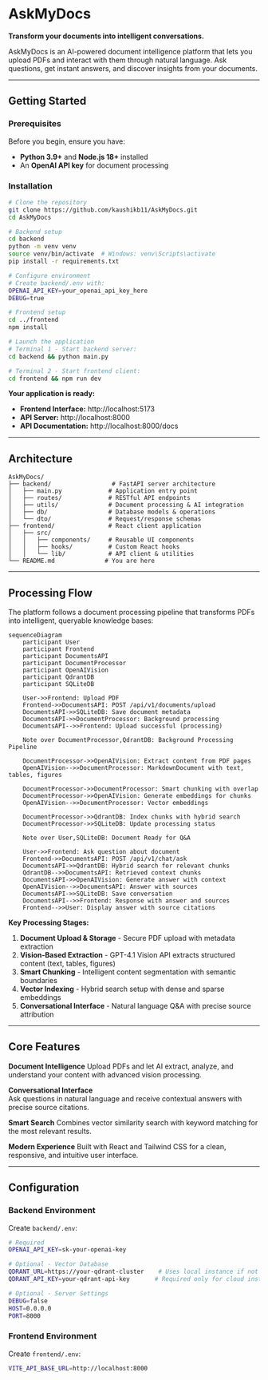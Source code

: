 # AskMyDocs

**Transform your documents into intelligent conversations.**

AskMyDocs is an AI-powered document intelligence platform that lets you upload PDFs and interact with them through natural language. Ask questions, get instant answers, and discover insights from your documents.

---

## Getting Started

### Prerequisites

Before you begin, ensure you have:
- **Python 3.9+** and **Node.js 18+** installed
- An **OpenAI API key** for document processing

### Installation

```bash
# Clone the repository
git clone https://github.com/kaushikb11/AskMyDocs.git
cd AskMyDocs

# Backend setup
cd backend
python -m venv venv
source venv/bin/activate  # Windows: venv\Scripts\activate
pip install -r requirements.txt

# Configure environment
# Create backend/.env with:
OPENAI_API_KEY=your_openai_api_key_here
DEBUG=true

# Frontend setup
cd ../frontend
npm install

# Launch the application
# Terminal 1 - Start backend server:
cd backend && python main.py

# Terminal 2 - Start frontend client:
cd frontend && npm run dev
```

**Your application is ready:**
- **Frontend Interface:** http://localhost:5173
- **API Server:** http://localhost:8000
- **API Documentation:** http://localhost:8000/docs

---

## Architecture

```
AskMyDocs/
├── backend/                 # FastAPI server architecture
│   ├── main.py             # Application entry point
│   ├── routes/             # RESTful API endpoints  
│   ├── utils/              # Document processing & AI integration
│   ├── db/                 # Database models & operations
│   └── dto/                # Request/response schemas
├── frontend/               # React client application
│   ├── src/
│   │   ├── components/     # Reusable UI components
│   │   ├── hooks/          # Custom React hooks
│   │   └── lib/            # API client & utilities
└── README.md              # You are here
```

---

## Processing Flow

The platform follows a document processing pipeline that transforms PDFs into intelligent, queryable knowledge bases:

```mermaid
sequenceDiagram
    participant User
    participant Frontend
    participant DocumentsAPI
    participant DocumentProcessor
    participant OpenAIVision
    participant QdrantDB
    participant SQLiteDB

    User->>Frontend: Upload PDF
    Frontend->>DocumentsAPI: POST /api/v1/documents/upload
    DocumentsAPI->>SQLiteDB: Save document metadata
    DocumentsAPI->>DocumentProcessor: Background processing
    DocumentsAPI-->>Frontend: Upload successful (processing)
    
    Note over DocumentProcessor,QdrantDB: Background Processing Pipeline
    
    DocumentProcessor->>OpenAIVision: Extract content from PDF pages
    OpenAIVision-->>DocumentProcessor: MarkdownDocument with text, tables, figures
    
    DocumentProcessor->>DocumentProcessor: Smart chunking with overlap
    DocumentProcessor->>OpenAIVision: Generate embeddings for chunks
    OpenAIVision-->>DocumentProcessor: Vector embeddings
    
    DocumentProcessor->>QdrantDB: Index chunks with hybrid search
    DocumentProcessor->>SQLiteDB: Update processing status
    
    Note over User,SQLiteDB: Document Ready for Q&A
    
    User->>Frontend: Ask question about document
    Frontend->>DocumentsAPI: POST /api/v1/chat/ask
    DocumentsAPI->>QdrantDB: Hybrid search for relevant chunks
    QdrantDB-->>DocumentsAPI: Retrieved context chunks
    DocumentsAPI->>OpenAIVision: Generate answer with context
    OpenAIVision-->>DocumentsAPI: Answer with sources
    DocumentsAPI->>SQLiteDB: Save conversation
    DocumentsAPI-->>Frontend: Response with answer and sources
    Frontend-->>User: Display answer with source citations
```

**Key Processing Stages:**

1. **Document Upload & Storage** - Secure PDF upload with metadata extraction
2. **Vision-Based Extraction** - GPT-4.1 Vision API extracts structured content (text, tables, figures)
3. **Smart Chunking** - Intelligent content segmentation with semantic boundaries  
4. **Vector Indexing** - Hybrid search setup with dense and sparse embeddings
5. **Conversational Interface** - Natural language Q&A with precise source attribution

---

## Core Features

**Document Intelligence**
Upload PDFs and let AI extract, analyze, and understand your content with advanced vision processing.

**Conversational Interface**  
Ask questions in natural language and receive contextual answers with precise source citations.

**Smart Search**
Combines vector similarity search with keyword matching for the most relevant results.

**Modern Experience**
Built with React and Tailwind CSS for a clean, responsive, and intuitive user interface.

---

## Configuration

### Backend Environment

Create `backend/.env`:

```bash
# Required
OPENAI_API_KEY=sk-your-openai-key

# Optional - Vector Database
QDRANT_URL=https://your-qdrant-cluster    # Uses local instance if not provided
QDRANT_API_KEY=your-qdrant-api-key       # Required only for cloud instances

# Optional - Server Settings
DEBUG=false
HOST=0.0.0.0
PORT=8000
```

### Frontend Environment

Create `frontend/.env`:

```bash
VITE_API_BASE_URL=http://localhost:8000
```
